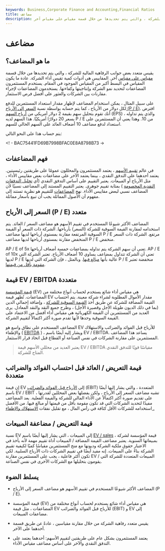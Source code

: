 ```yaml
---
keywords: Business,Corporate Finance and Accounting,Financial Ratios
title: مضاعف
description: يقيس متعدد بعض جوانب الرفاهية المالية للشركة ، والتي يتم تحديدها من خلال قسمة مقياس على مقياس آخر.
---
```


# مضاعف
## ما هو المضاعف؟

يقيس متعدد بعض جوانب الرفاهية المالية للشركة ، والتي يتم تحديدها من خلال قسمة [مقياس على مقياس](/metrics) آخر. المقاييس هي أدوات كمية تقيس أداء الشركة. عادة ما يكون المقياس في البسط أكبر من المقياس الموجود في المقام. يستخدم المستثمرون المضاعفات لتحديد نمو الشركة وإنتاجيتها وكفاءتها. يستخدمون المضاعفات لإجراء مقارنات بين الشركات والعثور على أفضل فرص الاستثمار.

على سبيل المثال ، يمكن استخدام المضاعف لإظهار مقدار استعداد المستثمرين للدفع لكل دولار من الأرباح ، كما يتم حسابه بواسطة نسبة [السعر إلى الأرباح (P / E)](/price-earningsratio). افترض أنك تقوم بتحليل سهم بقيمة 2 دولار أمريكي من [أرباح السهم](/eps) (EPS) ، والذي يتم تداوله بسعر 20 دولارًا أمريكيًا. هذا السهم لديه P / E من 10. وهذا يعني أن المستثمرين على استعداد لدفع مضاعف 10 أضعاف العائد على السهم الحالي للسهم.

يتم حساب هذا على النحو التالي:

<! - BAC75441FD69B7998BFAC0E8A8798B73 ->

## فهم المضاعفات

في عالم [تقييم الأسهم](/valuation) ، يعتمد المستثمرون والمحللون عمومًا على طريقتين رئيسيتين. يعتمد أحدهما على التدفق النقدي ، بينما يعتمد الآخر على مضاعفات بعض مقاييس الأداء ، مثل الأرباح أو المبيعات. يعتبر التقييم على أساس التدفق النقدي (أي [تحليل التدفقات النقدية المخصومة](/dcf) ) بمثابة تقييم جوهري. يعتبر التقييم المستند إلى المضاعف نسبيًا لأن المضاعف نسبي لبعض مقاييس الأداء. نهج [المضاعفات](/multiplesapproach) للتقييم هو نظرية تستند إلى مفهوم أن الأصول المماثلة يجب أن تبيع بأسعار مماثلة.

## السعر إلى الأرباح (P / E) متعدد

المضاعف الأكثر شيوعًا المستخدم في تقييم الأسهم هو مضاعف السعر / العائد. يتم استخدامه لمقارنة القيمة السوقية للشركة (السعر) بأرباحها. الشركة ذات السعر أو القيمة السوقية المرتفعة مقارنة بمستوى أرباحها لديها مضاعف P / E مرتفع. الشركة ذات السعر المنخفض مقارنة بمستوى أرباحها لديها مضاعف P / E منخفض.

AP / E of 5x تعني أن سهم الشركة يتم تداوله بمضاعفات خمسة أضعاف أرباحها. AP / E of 10x تعني أن الشركة تتداول بمضاعف يساوي 10 أضعاف الأرباح. تعتبر الشركة التي لديها P / E عالية بأنها [مبالغ فيها](/overvalued). وبالمثل ، فإن الشركة التي لديها P / E منخفضة تعتبر [مقومة بأقل من قيمتها](/undervalued).

## قيمة EV / EBITDA متعددة

[قيمة المؤسسة](/enterprisevalue) (EV) هي مقياس أداء شائع يستخدم لحساب أنواع مختلفة من المضاعفات. تُظهر قيمة EV مقدار الأموال المطلوبة لشراء شركة معينة. يتم احتساب القيمة المضافة للشركة عن طريق أخذ [القيمة السوقية للشركة](/marketcapitalization) ، وإضافة إجمالي الدين (بما في ذلك الديون طويلة الأجل وقصيرة الأجل) ، وطرح جميع النقد والنقد المعادل. يرى العديد من المستثمرين أن القيمة الكهربائية هي مقياس أداء أفضل من الاعتماد على القيمة السوقية وحدها لأنها تقدم صورة أكثر اكتمالاً لتقييم الشركة.

المضاعف المستخدم على نطاق واسع هو EV للأرباح قبل الفوائد والضرائب والاستهلاك والإطفاء ( [EBITDA](/ebitda) ) ، ويشار إليه أيضًا باسم EV / EBITDA. يساعد هذا المضاعف المستثمرين على مقارنة الشركات في نفس الصناعة أو القطاع قبل اتخاذ قرار الاستثمار.

> يعتبر العديد من محللي الأسهم قيمة EV / EBITDA مقياسًا قويًا للتدفق النقدي المتاح للشركة.

>

## قيمة التعريض / العائد قبل احتساب الفوائد والضرائب متعددة

إن قيمة EV إلى [الأرباح قبل الفوائد والضرائب](/ebit) (EBIT) المتعددة ، والتي يشار إليها أيضًا باسم EV / EBIT ، تشبه مضاعف السعر إلى الأرباح ، ولكن يفضلها بعض المحللين لقدرتها على تقديم صورة أكثر اكتمالاً عن الأداء المالي للشركة والقيمة الفعلية. يعد المضاعف مفيدًا لتحديد الشركات التي قد تكون مقومة بأقل من قيمتها أو مبالغ فيها. من الأفضل استخدامه للشركات الأقل كثافة في رأس المال ، مع تقليل نفقات [الاستهلاك والإطفاء .](/amortization)

## قيمة التعريض / مضاعفة المبيعات

نسبة EV إلى المبيعات ، التي يشار إليها أيضًا باسم [EV / sales](/enterprisevaluesales) ، قيمة المؤسسة لشركة بمبيعاتها السنوية. يعتبر مضاعف القيمة المضافة / المبيعات أداة تقييم مهمة لأنه يأخذ في الاعتبار حقوق ملكية الشركة وديونها مع منح المستثمرين مقياسًا كميًا لكيفية تقييم الشركة بناءً على المبيعات. إنه مفيد أيضًا في تقييم الشركات ذات الأرباح السلبية. لكي تكون أكثر فاعلية ، يجب على المستثمرين مقارنة EV / المبيعات المتعددة للشركة التي يقومون بتحليلها مع الشركات الأخرى في نفس الصناعة.

## يسلط الضوء

- المضاعف الأكثر شيوعًا المستخدم في تقييم الأسهم هو مضاعف السعر إلى الأرباح (P / E).

- قيمة المؤسسة (EV) هي مقياس أداء شائع يستخدم لحساب أنواع مختلفة من المضاعفات ، مثل قيمة EV للأرباح قبل الفوائد والضرائب (EBIT) و EV إلى مضاعفات المبيعات.

- يقيس متعدد رفاهية الشركة من خلال مقارنة مقياسين ، عادةً عن طريق قسمة أحدهما على الآخر.

- يعتمد المستثمرون بشكل عام على طريقتين لتقييم الأسهم: أحدهما يعتمد على التدفق النقدي والآخر على أساس مضاعف مقياس الأداء.

